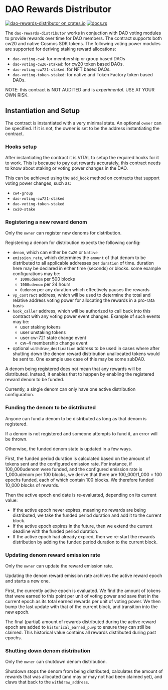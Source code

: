 # DAO Rewards Distributor

[![dao-rewards-distributor on crates.io](https://img.shields.io/crates/v/dao-rewards-distributor.svg?logo=rust)](https://crates.io/crates/dao-rewards-distributor)
[![docs.rs](https://img.shields.io/docsrs/dao-rewards-distributor?logo=docsdotrs)](https://docs.rs/dao-rewards-distributor/latest/cw20_stake_external_rewards/)

The `dao-rewards-distributor` works in conjuction with DAO voting modules to provide rewards over time for DAO members. The contract supports both cw20 and native Cosmos SDK tokens. The following voting power modules are supported for deriving staking reward allocations:

- `dao-voting-cw4`: for membership or group based DAOs
- `dao-voting-cw20-staked`: for cw20 token based DAOs.
- `dao-voting-cw721-staked`: for NFT based DAOs.
- `dao-voting-token-staked`: for native and Token Factory token based DAOs.

NOTE: this contract is NOT AUDITED and is _experimental_. USE AT YOUR OWN RISK.

## Instantiation and Setup

The contract is instantiated with a very minimal state.
An optional `owner` can be specified. If it is not, the owner is set
to be the address instantiating the contract.

### Hooks setup

After instantiating the contract it is VITAL to setup the required hooks for it to work. This is because to pay out rewards accurately, this contract needs to know about staking or voting power changes in the DAO.

This can be achieved using the `add_hook` method on contracts that support voting power changes, such as:

- `cw4-group`
- `dao-voting-cw721-staked`
- `dao-voting-token-staked`
- `cw20-stake`

### Registering a new reward denom

Only the `owner` can register new denoms for distribution.

Registering a denom for distribution expects the following config:

- `denom`, which can either be `Cw20` or `Native`
- `emission_rate`, which determines the `amount` of that denom to be distributed to all applicable addresses per `duration` of time. duration here may be declared in either time (seconds) or blocks. some example configurations may be:
  - `1000udenom` per 500 blocks
  - `1000udenom` per 24 hours
  - `0udenom` per any duration which effectively pauses the rewards
- `vp_contract` address, which will be used to determine the total and relative address voting power for allocating the rewards in a pro-rata basis
- `hook_caller` address, which will be authorized to call back into this contract with any voting power event changes. Example of such events may be:
  - user staking tokens
  - user unstaking tokens
  - user cw-721 state change event
  - cw-4 membership change event
- optional `withdraw_destination` address to be used in cases where after shutting down the denom reward distribution unallocated tokens would be sent to. One example use case of this may be some subDAO.

A denom being registered does not mean that any rewards will be distributed. Instead, it enables that to happen by enabling the registered reward denom to be funded.

Currently, a single denom can only have one active distribution configuration.

### Funding the denom to be distributed

Anyone can fund a denom to be distributed as long as that denom is registered.

If a denom is not registered and someone attempts to fund it, an error will be thrown.

Otherwise, the funded denom state is updated in a few ways.

First, the funded period duration is calculated based on the amount of tokens sent and the configured emission rate. For instance, if 100_000udenom were funded, and the configured emission rate is 1_000udenom per 100 blocks, we derive that there are 100_000/1_000 = 100 epochs funded, each of which contain 100 blocks. We therefore funded 10_000 blocks of rewards.

Then the active epoch end date is re-evaluated, depending on its current value:

- If the active epoch never expires, meaning no rewards are being distributed, we take the funded period duration and add it to the current block.
- If the active epoch expires in the future, then we extend the current deadline with the funded period duration.
- If the active epoch had already expired, then we re-start the rewards distribution by adding the funded period duration to the current block.

### Updating denom reward emission rate

Only the `owner` can update the reward emission rate.

Updating the denom reward emission rate archives the active reward epoch and starts a new one.

First, the currently active epoch is evaluated. We find the amount of tokens that were earned to this point per unit of voting power and save that in the current epoch as its total earned rewards per unit of voting power.
We then bump the last update with that of the current block, and transition into the new epoch.

The final (partial) amount of rewards distributed during the active reward epoch are added to `historical_earned_puvp` to ensure they can still be claimed. This historical value contains all rewards distributed during past epochs.

### Shutting down denom distribution

Only the `owner` can shutdown denom distribution.

Shutdown stops the denom from being distributed, calculates the amount of rewards that was allocated (and may or may not had been claimed yet), and claws that back to the `withdraw_address`.
